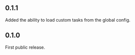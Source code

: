 ## 0.1.1

Added the ability to load custom tasks from the global config.

## 0.1.0

First public release.
